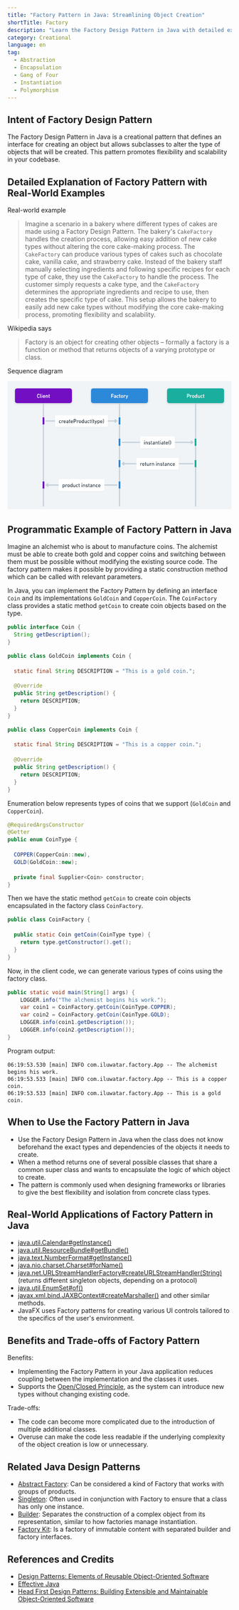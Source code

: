 ```yaml
---
title: "Factory Pattern in Java: Streamlining Object Creation"
shortTitle: Factory
description: "Learn the Factory Design Pattern in Java with detailed examples and explanations. Understand how to create flexible and scalable code using the Factory Pattern. Ideal for developers looking to improve their object-oriented design skills."
category: Creational
language: en
tag:
  - Abstraction
  - Encapsulation
  - Gang of Four
  - Instantiation
  - Polymorphism
---
```


## Intent of Factory Design Pattern

The Factory Design Pattern in Java is a creational pattern that defines an interface for creating an object but allows subclasses to alter the type of objects that will be created. This pattern promotes flexibility and scalability in your codebase.

## Detailed Explanation of Factory Pattern with Real-World Examples

Real-world example

> Imagine a scenario in a bakery where different types of cakes are made using a Factory Design Pattern. The bakery's `CakeFactory` handles the creation process, allowing easy addition of new cake types without altering the core cake-making process. The `CakeFactory` can produce various types of cakes such as chocolate cake, vanilla cake, and strawberry cake. Instead of the bakery staff manually selecting ingredients and following specific recipes for each type of cake, they use the `CakeFactory` to handle the process. The customer simply requests a cake type, and the `CakeFactory` determines the appropriate ingredients and recipe to use, then creates the specific type of cake. This setup allows the bakery to easily add new cake types without modifying the core cake-making process, promoting flexibility and scalability.

Wikipedia says

> Factory is an object for creating other objects – formally a factory is a function or method that returns objects of a varying prototype or class.

Sequence diagram

![Factory sequence diagram](./etc/factory-sequence-diagram.png)

## Programmatic Example of Factory Pattern in Java

Imagine an alchemist who is about to manufacture coins. The alchemist must be able to create both gold and copper coins and switching between them must be possible without modifying the existing source code. The factory pattern makes it possible by providing a static construction method which can be called with relevant parameters.

In Java, you can implement the Factory Pattern by defining an interface `Coin` and its implementations `GoldCoin` and `CopperCoin`. The `CoinFactory` class provides a static method `getCoin` to create coin objects based on the type.

```java
public interface Coin {
  String getDescription();
}
```

```java
public class GoldCoin implements Coin {

  static final String DESCRIPTION = "This is a gold coin.";

  @Override
  public String getDescription() {
    return DESCRIPTION;
  }
}
```

```java
public class CopperCoin implements Coin {
   
  static final String DESCRIPTION = "This is a copper coin.";

  @Override
  public String getDescription() {
    return DESCRIPTION;
  }
}
```

Enumeration below represents types of coins that we support (`GoldCoin` and `CopperCoin`).

```java
@RequiredArgsConstructor
@Getter
public enum CoinType {

  COPPER(CopperCoin::new),
  GOLD(GoldCoin::new);

  private final Supplier<Coin> constructor;
}
```

Then we have the static method `getCoin` to create coin objects encapsulated in the factory class `CoinFactory`.

```java
public class CoinFactory {

  public static Coin getCoin(CoinType type) {
    return type.getConstructor().get();
  }
}
```

Now, in the client code, we can generate various types of coins using the factory class.

```java
public static void main(String[] args) {
    LOGGER.info("The alchemist begins his work.");
    var coin1 = CoinFactory.getCoin(CoinType.COPPER);
    var coin2 = CoinFactory.getCoin(CoinType.GOLD);
    LOGGER.info(coin1.getDescription());
    LOGGER.info(coin2.getDescription());
}
```

Program output:

```
06:19:53.530 [main] INFO com.iluwatar.factory.App -- The alchemist begins his work.
06:19:53.533 [main] INFO com.iluwatar.factory.App -- This is a copper coin.
06:19:53.533 [main] INFO com.iluwatar.factory.App -- This is a gold coin.
```

## When to Use the Factory Pattern in Java

* Use the Factory Design Pattern in Java when the class does not know beforehand the exact types and dependencies of the objects it needs to create.
* When a method returns one of several possible classes that share a common super class and wants to encapsulate the logic of which object to create.
* The pattern is commonly used when designing frameworks or libraries to give the best flexibility and isolation from concrete class types.

## Real-World Applications of Factory Pattern in Java

* [java.util.Calendar#getInstance()](https://docs.oracle.com/javase/8/docs/api/java/util/Calendar.html#getInstance--)
* [java.util.ResourceBundle#getBundle()](https://docs.oracle.com/javase/8/docs/api/java/util/ResourceBundle.html#getBundle-java.lang.String-)
* [java.text.NumberFormat#getInstance()](https://docs.oracle.com/javase/8/docs/api/java/text/NumberFormat.html#getInstance--)
* [java.nio.charset.Charset#forName()](https://docs.oracle.com/javase/8/docs/api/java/nio/charset/Charset.html#forName-java.lang.String-)
* [java.net.URLStreamHandlerFactory#createURLStreamHandler(String)](https://docs.oracle.com/javase/8/docs/api/java/net/URLStreamHandlerFactory.html) (returns different singleton objects, depending on a protocol)
* [java.util.EnumSet#of()](https://docs.oracle.com/javase/8/docs/api/java/util/EnumSet.html#of(E))
* [javax.xml.bind.JAXBContext#createMarshaller()](https://docs.oracle.com/javase/8/docs/api/javax/xml/bind/JAXBContext.html#createMarshaller--) and other similar methods.
* JavaFX uses Factory patterns for creating various UI controls tailored to the specifics of the user's environment.

## Benefits and Trade-offs of Factory Pattern

Benefits:

* Implementing the Factory Pattern in your Java application reduces coupling between the implementation and the classes it uses.
* Supports the [Open/Closed Principle](https://java-design-patterns.com/principles/#open-closed-principle), as the system can introduce new types without changing existing code.

Trade-offs:

* The code can become more complicated due to the introduction of multiple additional classes.
* Overuse can make the code less readable if the underlying complexity of the object creation is low or unnecessary.

## Related Java Design Patterns

* [Abstract Factory](https://java-design-patterns.com/patterns/abstract-factory/): Can be considered a kind of Factory that works with groups of products.
* [Singleton](https://java-design-patterns.com/patterns/singleton/): Often used in conjunction with Factory to ensure that a class has only one instance.
* [Builder](https://java-design-patterns.com/patterns/builder/): Separates the construction of a complex object from its representation, similar to how factories manage instantiation.
* [Factory Kit](https://java-design-patterns.com/patterns/factory-kit/): Is a factory of immutable content with separated builder and factory interfaces.

## References and Credits

* [Design Patterns: Elements of Reusable Object-Oriented Software](https://amzn.to/3w0Rk5y)
* [Effective Java](https://amzn.to/4cGk2Jz)
* [Head First Design Patterns: Building Extensible and Maintainable Object-Oriented Software](https://amzn.to/3UpTLrG)
